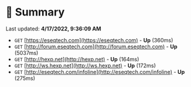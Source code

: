 # 📖 Summary
Last updated: **4/17/2022, 9:36:09 AM**

- `GET` [https://eseqtech.com](https://eseqtech.com) - **Up** (360ms)
- `GET` [http://forum.eseqtech.com](http://forum.eseqtech.com) - **Up** (5037ms)
- `GET` [http://hexp.net](http://hexp.net) - **Up** (164ms)
- `GET` [http://ws.hexp.net](http://ws.hexp.net) - **Up** (172ms)
- `GET` [http://eseqtech.com/infoline](http://eseqtech.com/infoline) - **Up** (275ms)
